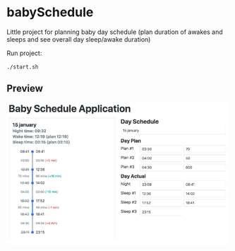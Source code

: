 # babySchedule

Little project for planning baby day schedule (plan duration of awakes and sleeps and see overall day sleep/awake duration)

Run project:
```
./start.sh
```

## Preview

![Preview](https://github.com/Defake/babySchedule/blob/master/preview.png?raw=true)
